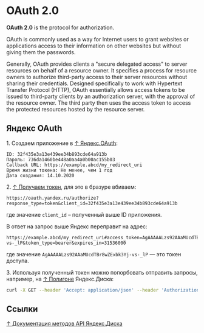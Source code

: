 # OAuth 2.0

**OAuth 2.0** is the protocol for authorization.

OAuth is commonly used as a way for Internet users to grant websites or applications access to their information on other websites but without giving them the passwords.

Generally, OAuth provides clients a "secure delegated access" to server resources on behalf of a resource owner. It specifies a process for resource owners to authorize third-party access to their server resources without sharing their credentials. Designed specifically to work with Hypertext Transfer Protocol (HTTP), OAuth essentially allows access tokens to be issued to third-party clients by an authorization server, with the approval of the resource owner. The third party then uses the access token to access the protected resources hosted by the resource server.

## Яндекс OAuth

1\. Создаем приложение в [↑ Яндекс.OAuth](https://oauth.yandex.ru):

```text
ID: 32f435e3a13e439ee34b893cde64a913b
Пароль: 736da1460be448a0aa4a0b00ac155b03
Callback URL: https://example.abcd/my_redirect_uri
Время жизни токена: Не менее, чем 1 год
Дата создания: 14.10.2020
```

2\. [↑ Получаем токен](https://yandex.ru/dev/oauth/doc/dg/tasks/get-oauth-token.html/), для это в бразуре вбиваем:

```text
https://oauth.yandex.ru/authorize?response_type=token&client_id=32f435e3a13e439ee34b893cde64a913b
```

где значение `client_id` – полученный выше ID приложения.

В ответ на запрос выше Яндекс переправит на адрес:

```text
https://example.abcd/my_redirect_uri#access_token=AgAAAAALzs92AAaMUcdTBr8wZExbk3Yj-vs-_lP&token_type=bearer&expires_in=31536000
```

где значение `AgAAAAALzs92AAaMUcdTBr8wZExbk3Yj-vs-_lP` — это токен доступа.

3\. Используя полученный токен можно попорбовать отправить запросы, например, на [↑ Полигоне](https://yandex.ru/dev/disk/poligon/) Яндекс.Диска:

```bash
curl -X GET --header 'Accept: application/json' --header 'Authorization: OAuth AgAAAAALzs92AAaMUcdTBr8wZExbk3Yj-vs-_lP' 'https://cloud-api.yandex.net/v1/disk'

```

## Ссылки

[↑ Документация методов API Яндекс.Диска](https://yandex.ru/dev/disk/doc/dg/concepts/about.html)
